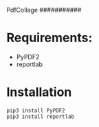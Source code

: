 PdfCollage
###########

Requirements:
=============
* PyPDF2
* reportlab


Installation
============
```
pip3 install PyPDF2
pip3 install reportlab
```
